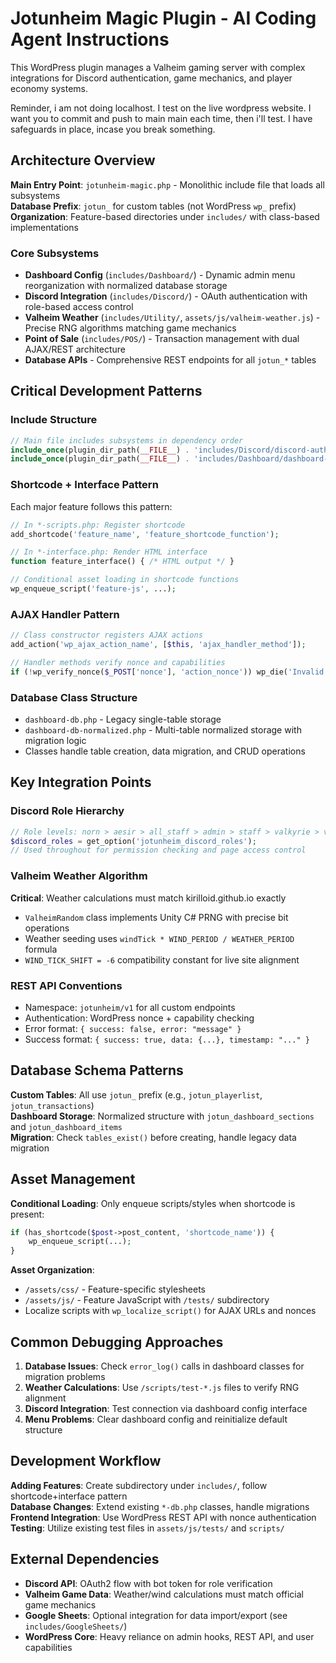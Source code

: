 # Jotunheim Magic Plugin - AI Coding Agent Instructions

This WordPress plugin manages a Valheim gaming server with complex integrations for Discord authentication, game mechanics, and player economy systems.

Reminder, i am not doing localhost. I test on the live wordpress website. I want you to commit and push to main main each time, then i'll test. I have safeguards in place, incase you break something.

## Architecture Overview

**Main Entry Point**: `jotunheim-magic.php` - Monolithic include file that loads all subsystems  
**Database Prefix**: `jotun_` for custom tables (not WordPress `wp_` prefix)  
**Organization**: Feature-based directories under `includes/` with class-based implementations

### Core Subsystems

- **Dashboard Config** (`includes/Dashboard/`) - Dynamic admin menu reorganization with normalized database storage
- **Discord Integration** (`includes/Discord/`) - OAuth authentication with role-based access control
- **Valheim Weather** (`includes/Utility/`, `assets/js/valheim-weather.js`) - Precise RNG algorithms matching game mechanics
- **Point of Sale** (`includes/POS/`) - Transaction management with dual AJAX/REST architecture
- **Database APIs** - Comprehensive REST endpoints for all `jotun_*` tables

## Critical Development Patterns

### Include Structure
```php
// Main file includes subsystems in dependency order
include_once(plugin_dir_path(__FILE__) . 'includes/Discord/discord-auth-config.php');
include_once(plugin_dir_path(__FILE__) . 'includes/Dashboard/dashboard-config.php');
```

### Shortcode + Interface Pattern
Each major feature follows this pattern:
```php
// In *-scripts.php: Register shortcode
add_shortcode('feature_name', 'feature_shortcode_function');

// In *-interface.php: Render HTML interface
function feature_interface() { /* HTML output */ }

// Conditional asset loading in shortcode functions
wp_enqueue_script('feature-js', ...);
```

### AJAX Handler Pattern
```php
// Class constructor registers AJAX actions
add_action('wp_ajax_action_name', [$this, 'ajax_handler_method']);

// Handler methods verify nonce and capabilities
if (!wp_verify_nonce($_POST['nonce'], 'action_nonce')) wp_die('Invalid nonce');
```

### Database Class Structure
- `dashboard-db.php` - Legacy single-table storage
- `dashboard-db-normalized.php` - Multi-table normalized storage with migration logic
- Classes handle table creation, data migration, and CRUD operations

## Key Integration Points

### Discord Role Hierarchy
```php
// Role levels: norn > aesir > all_staff > admin > staff > valkyrie > vithar
$discord_roles = get_option('jotunheim_discord_roles');
// Used throughout for permission checking and page access control
```

### Valheim Weather Algorithm
**Critical**: Weather calculations must match kirilloid.github.io exactly
- `ValheimRandom` class implements Unity C# PRNG with precise bit operations
- Weather seeding uses `windTick * WIND_PERIOD / WEATHER_PERIOD` formula
- `WIND_TICK_SHIFT = -6` compatibility constant for live site alignment

### REST API Conventions
- Namespace: `jotunheim/v1` for all custom endpoints
- Authentication: WordPress nonce + capability checking
- Error format: `{ success: false, error: "message" }`
- Success format: `{ success: true, data: {...}, timestamp: "..." }`

## Database Schema Patterns

**Custom Tables**: All use `jotun_` prefix (e.g., `jotun_playerlist`, `jotun_transactions`)  
**Dashboard Storage**: Normalized structure with `jotun_dashboard_sections` and `jotun_dashboard_items`  
**Migration**: Check `tables_exist()` before creating, handle legacy data migration

## Asset Management

**Conditional Loading**: Only enqueue scripts/styles when shortcode is present:
```php
if (has_shortcode($post->post_content, 'shortcode_name')) {
    wp_enqueue_script(...);
}
```

**Asset Organization**: 
- `/assets/css/` - Feature-specific stylesheets
- `/assets/js/` - Feature JavaScript with `/tests/` subdirectory
- Localize scripts with `wp_localize_script()` for AJAX URLs and nonces

## Common Debugging Approaches

1. **Database Issues**: Check `error_log()` calls in dashboard classes for migration problems
2. **Weather Calculations**: Use `/scripts/test-*.js` files to verify RNG alignment
3. **Discord Integration**: Test connection via dashboard config interface
4. **Menu Problems**: Clear dashboard config and reinitialize default structure

## Development Workflow

**Adding Features**: Create subdirectory under `includes/`, follow shortcode+interface pattern  
**Database Changes**: Extend existing `*-db.php` classes, handle migrations  
**Frontend Integration**: Use WordPress REST API with nonce authentication  
**Testing**: Utilize existing test files in `assets/js/tests/` and `scripts/`

## External Dependencies

- **Discord API**: OAuth2 flow with bot token for role verification
- **Valheim Game Data**: Weather/wind calculations must match official game mechanics
- **Google Sheets**: Optional integration for data import/export (see `includes/GoogleSheets/`)
- **WordPress Core**: Heavy reliance on admin hooks, REST API, and user capabilities